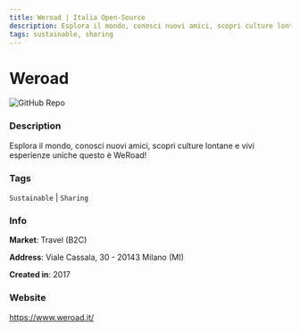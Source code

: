 ```yaml
---
title: Weroad | Italia Open-Source
description: Esplora il mondo, conosci nuovi amici, scopri culture lontane e vivi esperienze uniche questo è WeRoad!
tags: sustainable, sharing
---
```

        

# Weroad

![GitHub Repo](https://img.shields.io/static/v1?label=category&message=companies&color=green)

### Description

Esplora il mondo, conosci nuovi amici, scopri culture lontane e vivi esperienze uniche questo è WeRoad!

### Tags

`Sustainable` | `Sharing`

### Info

**Market**: Travel (B2C)

**Address**: Viale Cassala, 30 - 20143 Milano (MI)

**Created in**: 2017

### Website

https://www.weroad.it/